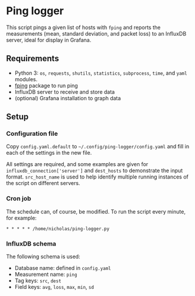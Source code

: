 # Ping logger

This script pings a given list of hosts with `fping` and reports the measurements (mean, standard deviation, and packet loss) to an InfluxDB server, ideal for display in Grafana.

## Requirements

* Python 3: `os`, `requests`, `shutils`, `statistics`, `subprocess`, `time`, and `yaml` modules.
* [fping](https://fping.org/) package to run ping
* InfluxDB server to receive and store data
* (optional) Grafana installation to graph data

## Setup

### Configuration file

Copy `config.yaml.default` to `~/.config/ping-logger/config.yaml` and fill in each of the settings in the new file.

All settings are required, and some examples are given for `influxdb_connection['server']` and `dest_hosts` to demonstrate the input format. `src_host_name` is used to help identify multiple running instances of the script on different servers.

### Cron job

The schedule can, of course, be modified. To run the script every minute, for example:

```
* * * * * /home/nicholas/ping-logger.py
```

### InfluxDB schema

The following schema is used:

* Database name: defined in `config.yaml`
* Measurement name: `ping`
* Tag keys: `src`, `dest`
* Field keys: `avg`, `loss`, `max`, `min`, `sd`
